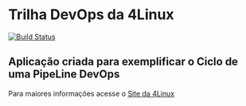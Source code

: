 # Trilha DevOps da 4Linux

<!-- Altere a Flag abaixo com sua URL do Travis -->
[![Build Status](https://travis-ci.org/sisouza/DevOpsLab-HelloWorld.svg?branch=master)](https://travis-ci.org/sisouza/DevOpsLab-HelloWorld)

## Aplicação criada para exemplificar o Ciclo de uma PipeLine DevOps


Para maiores informações acesse o [Site da 4Linux](https://www.4linux.com.br/cursos/devops)
